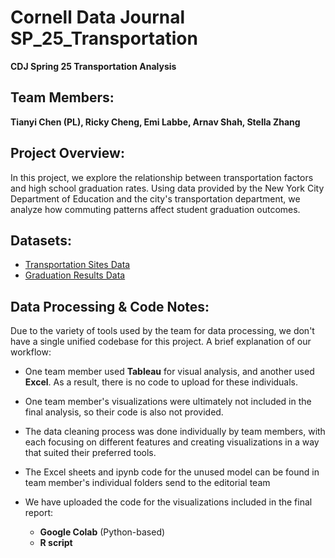 # Cornell Data Journal SP_25_Transportation  
**CDJ Spring 25 Transportation Analysis**  

## Team Members:  
**Tianyi Chen (PL), Ricky Cheng, Emi Labbe, Arnav Shah, Stella Zhang**  

## Project Overview:  
In this project, we explore the relationship between transportation factors and high school graduation rates. Using data provided by the New York City Department of Education and the city's transportation department, we analyze how commuting patterns affect student graduation outcomes.  

## Datasets:  
- [Transportation Sites Data](https://data.cityofnewyork.us/Transportation/Transportation-Sites/hg3c-2jsy/about_data)  
- [Graduation Results Data](https://infohub.nyced.org/reports/academics/graduation-results)  

## Data Processing & Code Notes:  
Due to the variety of tools used by the team for data processing, we don't have a single unified codebase for this project. A brief explanation of our workflow:  
- One team member used **Tableau** for visual analysis, and another used **Excel**. As a result, there is no code to upload for these individuals.  
- One team member's visualizations were ultimately not included in the final analysis, so their code is also not provided.

- The data cleaning process was done individually by team members, with each focusing on different features and creating visualizations in a way that suited their preferred tools.
- The Excel sheets and ipynb code for the unused model can be found in team member's individual folders send to the editorial team
  
- We have uploaded the code for the visualizations included in the final report:  
  - **Google Colab** (Python-based)  
  - **R script**  
